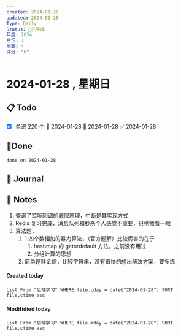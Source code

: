 ```yaml
---
created: 2024-01-28
updated: 2024-01-28
Type: Daily
Status: 🎃已完成
年度: 2024
月份: 1
周数: 4
评分: "6"
---
```

# 2024-01-28 , 星期日

## 📋 Todo
- [x] 单词 220 个 🛫 2024-01-28 📅 2024-01-28 ✅ 2024-01-28

## 🍰Done
```tasks
done on 2024-01-28
```

## 📆 Journal


## 📑 Notes
1. 查询了监听回调的底层原理，中断是其实现方式
2. Redis 复习完成，消息队列和秒杀个人感觉不重要，只稍微看一眼
3. 算法题，
	1. 1.四个数相加的暴力算法，（官方题解）比较厉害的在于
		1. hashmap 的 getordefault 方法，之前没有用过
		2. 分组计算的思想
	2. 简单题赎金信，比较字符串，没有很快的想出解决方案，要多练

#### Created today

```dataview
List From "后端学习" WHERE file.cday = date("2024-01-28") SORT file.ctime asc
```


#### Modifidied today

```dataview
List From "后端学习" WHERE file.mday = date("2024-01-28") SORT file.ctime asc
```